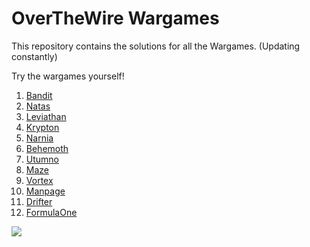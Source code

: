 # OverTheWire Wargames
This repository contains the solutions for all the Wargames. (Updating constantly)

Try the wargames yourself!

1. [Bandit](https://overthewire.org/wargames/bandit/) 
2. [Natas](https://overthewire.org/wargames/natas/)
3. [Leviathan](https://overthewire.org/wargames/leviathan/)
4. [Krypton](https://overthewire.org/wargames/krypton/)
5. [Narnia](https://overthewire.org/wargames/narnia/) 
6. [Behemoth](https://overthewire.org/wargames/behemoth/) 
7. [Utumno](https://overthewire.org/wargames/utumno/) 
8. [Maze](https://overthewire.org/wargames/maze/) 
9. [Vortex](https://overthewire.org/wargames/vortex/)  
10. [Manpage](https://overthewire.org/wargames/manpage/)  
11. [Drifter](https://overthewire.org/wargames/drifter/)  
12. [FormulaOne](https://overthewire.org/wargames/formulaone/)  

[![](https://dcbadge.vercel.app/api/server/CPDYM3G)](https://discord.gg/CPDYM3G)